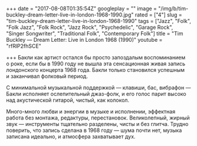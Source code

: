 +++
date = "2017-08-08T01:35:54Z"
googleplay = ""
image = "/img/b/tim-buckley-dream-letter-live-in-london-1968-1990.jpg"
rated = ["4"]
slug = "tim-buckley-dream-letter-live-in-london-1968-1990"
tags = ["Jazz", "Folk", "Folk Jazz", "Folk Rock", "Jazz Rock", "Psychedelic", "Garage Rock", "Singer Songwriter", "Traditional Folk", "Contemporary Folk"]
title = "Tim Buckley — Dream Letter: Live in London 1968 (1990)"
youtube = "rfRlP2fhSCE"

+++
Бакли как артист остался бы просто запоздалым воспоминанием о роке, если бы в 1990 году не вышла эта сенсационная живая запись лондонского концерта 1968 года. Бакли только становился успешным и заканчивал фолковый период.

С минимальной музыкальной поддержкой — клавиши, бас, вибрафон — Бакли исполняет ослепительный джаз-фолк, и его голос парит высоко над акустической гитарой, чистый, как колокол.

Много-много любви и энергии в музыке и исполнении, эффектная работа без монтажа, редактуры, перестановок. Великолепный, жирный звук — инструменты тщательно разделены, чисты и без глитча. Трудно поверить, что запись сделана в 1968 году — шума почти нет, музыка записана идеально, и атмосфера захватывает дух.
